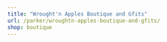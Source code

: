 ```yaml
---
title: "Wrought'n Apples Boutique and Gfits"
url: /parker/wroughtn-apples-boutique-and-gfits/
shop: boutique
---
```

